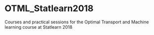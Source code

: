 # OTML_Statlearn2018
Courses and practical sessions for the Optimal Transport and Machine learning course at Statlearn 2018
